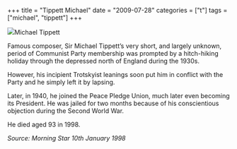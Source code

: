 +++
title = "Tippett Michael"
date = "2009-07-28"
categories = ["t"]
tags = ["michael", "tippett"]
+++

![](http://79.170.40.183/grahamstevenson.me.uk/images/stories/tippett%20young.jpg)Michael Tippett

Famous composer, Sir Michael Tippett’s very short, and largely unknown, period of Communist Party membership was prompted by a hitch-hiking holiday through the depressed north of England during the 1930s.

However, his incipient Trotskyist leanings soon put him in conflict with the Party and he simply left it by lapsing.

Later, in 1940, he joined the Peace Pledge Union, much later even becoming its President. He was jailed for two months because of his conscientious objection during the Second World War. 

He died aged 93 in 1998.

_Source: Morning Star_ _10th January 1998_
